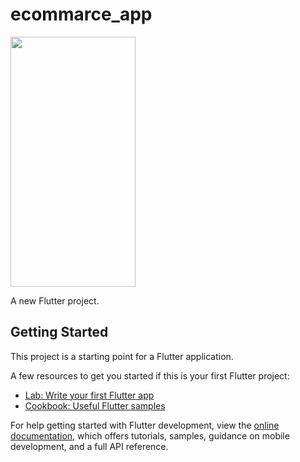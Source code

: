 
# ecommarce_app



<img src="https://github.com/SKeval/ecommarce_app/assets/100701924/aa63abbe-68d0-4d98-9f99-f37c0519c3ef" data-canonical-src="https://github.com/SKeval/ecommarce_app/assets/100701924/aa63abbe-68d0-4d98-9f99-f37c0519c3ef" width="200" height="400" />




A new Flutter project.

## Getting Started

This project is a starting point for a Flutter application.

A few resources to get you started if this is your first Flutter project:

- [Lab: Write your first Flutter app](https://docs.flutter.dev/get-started/codelab)
- [Cookbook: Useful Flutter samples](https://docs.flutter.dev/cookbook)

For help getting started with Flutter development, view the
[online documentation](https://docs.flutter.dev/), which offers tutorials,
samples, guidance on mobile development, and a full API reference.
